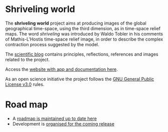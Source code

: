 # Shriveling world

The __shriveling world__ project aims at producing images of the global geographical time-space, using the third dimension, as in time-space relief maps.
The word _shriveling_ was introduced by Waldo Tobler in his comments of Mathis-L'Hostis time-space relief image, in order to describe the complex contraction process suggested by the model.

The [scientific blog](https://timespace.hypotheses.org/) contains principles, reflections, references and images related to the project.

Access the [website with app and documentation here](https://theworldisnotflat.github.io/shriveling_world/marks/index).

As an open science initiative the project follows the [GNU General Public License v3.0](https://github.com/theworldisnotflat/shriveling_world/blob/master/LICENSE) rules.

# Road map

-   A [roadmap is maintained up to date here](https://github.com/theworldisnotflat/shriveling_world/wiki)
-   Development is [organised for the coming release](https://github.com/theworldisnotflat/shriveling_world/projects)
    

